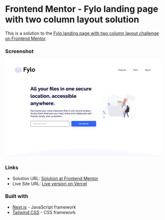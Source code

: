 # Frontend Mentor - Fylo landing page with two column layout solution

This is a solution to the [Fylo landing page with two column layout challenge on Frontend Mentor](https://www.frontendmentor.io/challenges/fylo-landing-page-with-two-column-layout-5ca5ef041e82137ec91a50f5). 



### Screenshot

![Screenshot of the completed challenge](./design/screenshot.png)


### Links

- Solution URL: [Solution at Frontend Mentor](https://www.frontendmentor.io/solutions/fylo-landing-page-with-two-column-layout-tailwindcss-and-nextjs-rTlWP8loui)
- Live Site URL: [Live version on Vercel](https://fylo-landing-page-with-two-column-layout-kappa.vercel.app)


### Built with

- [Next.js](https://nextjs.org/) - JavaScript framework
- [Tailwind CSS](https://tailwindcss.com/) - CSS framework

